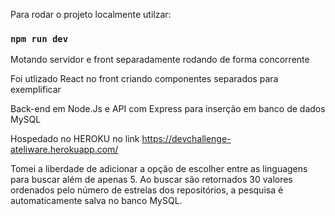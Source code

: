 Para rodar o projeto localmente utilzar:

### `npm run dev`

Motando servidor e front separadamente rodando de forma concorrente

Foi utlizado React no front criando componentes separados para exemplificar

Back-end em Node.Js e API com Express para inserção em banco de dados MySQL

Hospedado no HEROKU no link https://devchallenge-ateliware.herokuapp.com/

Tomei a liberdade de adicionar a opção de escolher entre as linguagens para buscar além de apenas 5. 
Ao buscar são retornados 30 valores ordenados pelo número de estrelas dos repositórios, a pesquisa é
automaticamente salva no banco MySQL.

